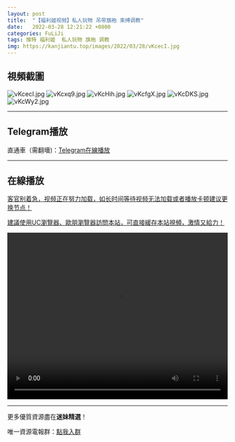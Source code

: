 ```yaml
---
layout: post
title:  "【福利姬视频】私人玩物 吊带旗袍 束缚调教"
date:   2022-03-28 12:21:22 +0800
categories: FuLiJi
tags: 推特 福利姬  私人玩物 旗袍 调教
img: https://kanjiantu.top/images/2022/03/28/vKcecI.jpg
---
```



## 視頻截圖

![vKcecI.jpg](https://kanjiantu.top/images/2022/03/28/vKcecI.jpg)
![vKcxq9.jpg](https://kanjiantu.top/images/2022/03/28/vKcxq9.jpg)
![vKcHih.jpg](https://kanjiantu.top/images/2022/03/28/vKcHih.jpg)
![vKcfgX.jpg](https://kanjiantu.top/images/2022/03/28/vKcfgX.jpg)
![vKcDKS.jpg](https://kanjiantu.top/images/2022/03/28/vKcDKS.jpg)
![vKcWy2.jpg](https://kanjiantu.top/images/2022/03/28/vKcWy2.jpg)

* * *
## Telegram播放

直通車（需翻墻)：[Telegram在線播放](https://t.me/mimeijingxuan/393)

* * *
## 在線播放
<u>客官别着急，视频正在努力加载，如长时间等待视频无法加载或者播放卡顿建议更换节点！</u>

<u>建議使用UC瀏覽器、歐朋瀏覽器訪問本站，可直接緩存本站視頻，激情又給力！</u>
<center><video src="https://cdn.publer.io/uploads/videos/6246f929db279732fb55c080/5338606b54719fc17feaf5c42efba775.mp4" width="100%" height="380px" controls="controls"></video></center>


* * *
更多優質資源盡在**迷妹精選**！

唯一資源電報群：[點我入群](https://t.me/mimeijingxuan)


